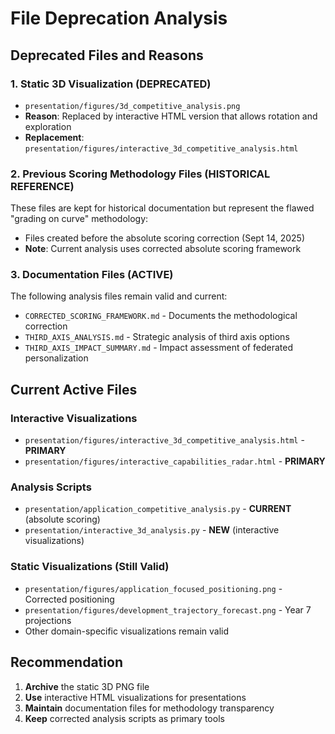 # File Deprecation Analysis

## Deprecated Files and Reasons

### 1. **Static 3D Visualization (DEPRECATED)**
- `presentation/figures/3d_competitive_analysis.png`
- **Reason**: Replaced by interactive HTML version that allows rotation and exploration
- **Replacement**: `presentation/figures/interactive_3d_competitive_analysis.html`

### 2. **Previous Scoring Methodology Files (HISTORICAL REFERENCE)**
These files are kept for historical documentation but represent the flawed "grading on curve" methodology:
- Files created before the absolute scoring correction (Sept 14, 2025)
- **Note**: Current analysis uses corrected absolute scoring framework

### 3. **Documentation Files (ACTIVE)**
The following analysis files remain valid and current:
- `CORRECTED_SCORING_FRAMEWORK.md` - Documents the methodological correction
- `THIRD_AXIS_ANALYSIS.md` - Strategic analysis of third axis options  
- `THIRD_AXIS_IMPACT_SUMMARY.md` - Impact assessment of federated personalization

## Current Active Files

### Interactive Visualizations
- `presentation/figures/interactive_3d_competitive_analysis.html` - **PRIMARY**
- `presentation/figures/interactive_capabilities_radar.html` - **PRIMARY**

### Analysis Scripts
- `presentation/application_competitive_analysis.py` - **CURRENT** (absolute scoring)
- `presentation/interactive_3d_analysis.py` - **NEW** (interactive visualizations)

### Static Visualizations (Still Valid)
- `presentation/figures/application_focused_positioning.png` - Corrected positioning
- `presentation/figures/development_trajectory_forecast.png` - Year 7 projections
- Other domain-specific visualizations remain valid

## Recommendation
1. **Archive** the static 3D PNG file
2. **Use** interactive HTML visualizations for presentations
3. **Maintain** documentation files for methodology transparency
4. **Keep** corrected analysis scripts as primary tools
